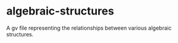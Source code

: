 # algebraic-structures
A gv file representing the relationships between various algebraic structures.
